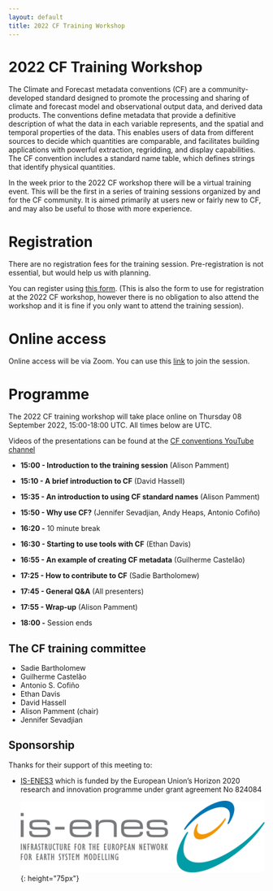 ```yaml
---
layout: default
title: 2022 CF Training Workshop
---
```


# 2022 CF Training Workshop

The Climate and Forecast metadata conventions (CF) are a community-developed standard designed to promote the processing and sharing of climate and forecast model and observational output data, and derived data products. The conventions define metadata that provide a definitive description of what the data in each variable represents, and the spatial and temporal properties of the data. This enables users of data from different sources to decide which quantities are comparable, and facilitates building applications with powerful extraction, regridding, and display capabilities. The CF convention includes a standard name table, which defines strings that identify physical quantities.

In the week prior to the 2022 CF workshop there will be a virtual training event. This will be the first in a series of training sessions organized by and for the CF community. It is aimed primarily at users new or fairly new to CF, and may also be useful to those with more experience.

# Registration

There are no registration fees for the training session. Pre-registration is not essential, but would help us with planning.

You can register using [this form][REGISTRATION]. (This is also the form to use for registration at the 2022 CF workshop, however there is no obligation to also attend the workshop and it is fine if you only want to attend the training session).

[REGISTRATION]: https://forms.gle/RB9BYZuLULcVKBsF6

# Online access

Online access will be via Zoom. You can use this [link][ZOOMLINK] to join the session.

[ZOOMLINK]: https://ukri.zoom.us/j/96281250361

# Programme

The 2022 CF training workshop will take place online on Thursday 08 September 2022, 15:00-18:00 UTC. All times below are UTC.

Videos of the presentations can be found at the [CF conventions YouTube channel][YouTube]

* **15:00 - Introduction to the training session** (Alison Pamment)

* **15:10 - A brief introduction to CF** (David Hassell)

* **15:35 - An introduction to using CF standard names** (Alison Pamment)

* **15:50 - Why use CF?** (Jennifer Sevadjian, Andy Heaps, Antonio Cofiño)

* **16:20 -** 10 minute break

* **16:30 - Starting to use tools with CF** (Ethan Davis)

* **16:55 - An example of creating CF metadata** (Guilherme Castelão)

* **17:25 - How to contribute to CF** (Sadie Bartholomew)

* **17:45 - General Q&A** (All presenters)

* **17:55 - Wrap-up** (Alison Pamment)

* **18:00 -** Session ends

## The CF training committee

* Sadie Bartholomew
* Guilherme Castelão
* Antonio S. Cofiño
* Ethan Davis
* David Hassell
* Alison Pamment (chair)
* Jennifer Sevadjian

## Sponsorship

Thanks for their support of this meeting to: 
 - [IS-ENES3] which is funded by the European Union’s Horizon 2020 research and innovation programme under grant agreement No 824084
   
   ![IS-ENES3-logo]{: height="75px"}
   
[IS-ENES3]: https://is.enes.org "Infrastructure for the European Network for Earth System Modelling"
[IS-ENES3-logo]: ../Meetings/2022-workshop/is-enes3-logo.png
[YouTube]: https://www.youtube.com/channel/UCKLq7PCVonFJA0ec98SMFZA
